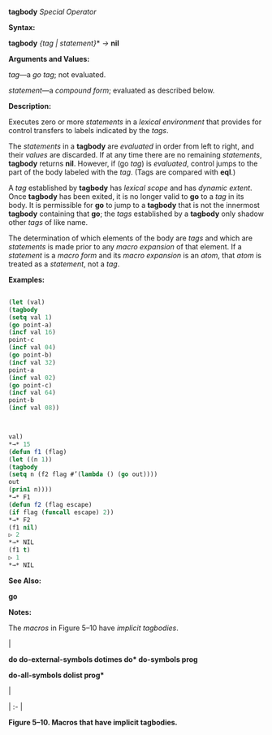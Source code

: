 **tagbody** *Special Operator* 



**Syntax:** 



**tagbody** *\{tag | statement\}*\* *→* **nil** 



**Arguments and Values:** 



*tag*—a *go tag*; not evaluated. 



*statement*—a *compound form*; evaluated as described below. 



**Description:** 



Executes zero or more *statements* in a *lexical environment* that provides for control transfers to labels indicated by the *tags*. 



The *statements* in a **tagbody** are *evaluated* in order from left to right, and their *values* are discarded. If at any time there are no remaining *statements*, **tagbody** returns **nil**. However, if (go *tag*) is *evaluated*, control jumps to the part of the body labeled with the *tag*. (Tags are compared with **eql**.) 



A *tag* established by **tagbody** has *lexical scope* and has *dynamic extent*. Once **tagbody** has been exited, it is no longer valid to **go** to a *tag* in its body. It is permissible for **go** to jump to a **tagbody** that is not the innermost **tagbody** containing that **go**; the *tags* established by a **tagbody** only shadow other *tags* of like name. 



The determination of which elements of the body are *tags* and which are *statements* is made prior to any *macro expansion* of that element. If a *statement* is a *macro form* and its *macro expansion* is an *atom*, that *atom* is treated as a *statement*, not a *tag*. 



**Examples:**
```lisp
 
(let (val) 
(tagbody 
(setq val 1) 
(go point-a) 
(incf val 16) 
point-c 
(incf val 04) 
(go point-b) 
(incf val 32) 
point-a 
(incf val 02) 
(go point-c) 
(incf val 64) 
point-b 
(incf val 08)) 



val) 
*→* 15 
(defun f1 (flag) 
(let ((n 1)) 
(tagbody 
(setq n (f2 flag #’(lambda () (go out)))) 
out 
(prin1 n)))) 
*→* F1 
(defun f2 (flag escape) 
(if flag (funcall escape) 2)) 
*→* F2 
(f1 nil) 
▷ 2 
*→* NIL 
(f1 t) 
▷ 1 
*→* NIL 

```
**See Also:** 



**go** 



**Notes:** 



The *macros* in Figure 5–10 have *implicit tagbodies*. 



|<p>**do do-external-symbols dotimes do\* do-symbols prog** </p><p>**do-all-symbols dolist prog\***</p>|

| :- |





**Figure 5–10. Macros that have implicit tagbodies.** 



